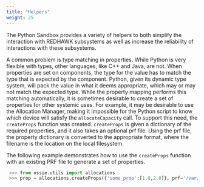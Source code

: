 ```yaml
---
title: "Helpers"
weight: 25
---
```


 The Python Sandbox provides a variety of helpers to both simplify the interaction with REDHAWK subsystems as well as increase the reliability of interactions with these subsystems.

 A common problem is type matching in properties. While Python is very flexible with types, other languages, like C++ and Java, are not. When properties are set on components, the type for the value has to match the type that is expected by the component. Python, given its dynamic type system, will pack the value in what it deems appropriate, which may or may not match the expected type. While the property mapping performs this matching automatically, it is sometimes desirable to create a set of properties for other systemic uses. For example, it may be desirable to use the Allocation Manager, making it impossible for the Python script to know which device will satisfy the `allocateCapacity` call. To support this need, the `createProps` function was created. `createProps` is given a dictionary of the required properties, and it also takes an optional prf file. Using the prf file, the property dictionary is converted to the appropriate format, where the filename is the location on the local filesystem.

 The following example demonstrates how to use the `createProps` function with an existing PRF file to generate a set of properties.

 ```py
  >>> from ossie.utils import allocations
  >>> prop = allocations.createProps({'some_prop':[1.0,2.0]}, prf='/var/tmp/sdr/dev/devices/my_dev/my_dev.prf.xml')
  ```
